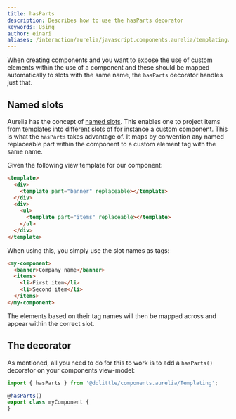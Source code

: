 ```yaml
---
title: hasParts
description: Describes how to use the hasParts decorator
keywords: Using
author: einari
aliases: /interaction/aurelia/javascript.components.aurelia/templating/has_parts
---
```

When creating components and you want to expose the use of custom elements within
the use of a component and these should be mapped automatically to slots with the
same name, the `hasParts` decorator handles just that.

## Named slots

Aurelia has the concept of [named slots](https://aurelia.io/docs/templating/content-projection#named-slots).
This enables one to project items from templates into different slots of for instance
a custom component. This is what the `hasParts` takes advantage of. It maps by convention
any named replaceable part within the component to a custom element tag with the same name.

Given the following view template for our component:

```html
<template>
  <div>
    <template part="banner" replaceable></template>
  </div>
  <div>
    <ul>
      <template part="items" replaceable></template>
    </ul>
  </div>
</template>
```

When using this, you simply use the slot names as tags:

```html
<my-component>
  <banner>Company name</banner>
  <items>
    <li>First item</li>
    <li>Second item</li>
  </items>
</my-component>
```

The elements based on their tag names will then be mapped across and appear within the correct slot.

## The decorator

As mentioned, all you need to do for this to work is to add a `hasParts()` decorator on your components
view-model:

```javascript
import { hasParts } from '@dolittle/components.aurelia/Templating';

@hasParts()
export class myComponent {
}
```
